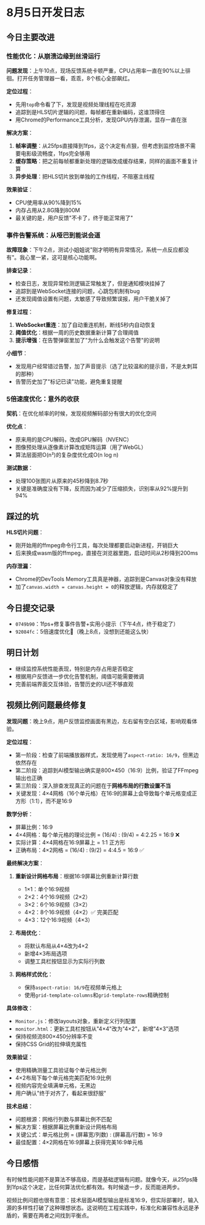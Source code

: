 # 8月5日开发日志

## 今日主要改进

### 性能优化：从崩溃边缘到丝滑运行

**问题发现**：上午10点，现场反馈系统卡顿严重，CPU占用率一直在90%以上徘徊。打开任务管理器一看，乖乖，8个核心全部飙红。

**定位过程**：
- 先用`top`命令看了下，发现是视频处理线程在吃资源
- 追踪到是HLS切片逻辑的问题，每帧都在重新编码，这谁顶得住
- 用Chrome的Performance工具分析，发现GPU内存泄漏，显存一直在涨

**解决方案**：
1. **帧率调整**：从25fps直接降到1fps，这个决定有点狠，但考虑到监控场景不需要电影级流畅度，1fps完全够用
2. **缓存策略**：把之前每帧都重新处理的逻辑改成缓存结果，同样的画面不重复计算
3. **异步处理**：把HLS切片放到单独的工作线程，不阻塞主线程

**效果验证**：
- CPU使用率从90%降到15%
- 内存占用从2.8G降到800M
- 最关键的是，用户反馈"不卡了，终于能正常用了"

### 事件告警系统：从哑巴到能说会道

**故障现象**：下午2点，测试小姐姐说"刚才明明有异常情况，系统一点反应都没有"。我心里一紧，这可是核心功能啊。

**排查记录**：
- 检查日志，发现异常检测逻辑正常触发了，但是通知模块挂掉了
- 追踪到是WebSocket连接的问题，心跳包机制有bug
- 还发现阈值设置有问题，太敏感了导致频繁误报，用户干脆关掉了

**修复过程**：
1. **WebSocket重连**：加了自动重连机制，断线5秒内自动恢复
2. **阈值优化**：根据一周的历史数据重新计算了合理阈值
3. **提示增强**：在告警弹窗里加了"为什么会触发这个告警"的说明

**小细节**：
- 发现用户经常错过告警，加了声音提示（选了比较温和的提示音，不是太刺耳的那种）
- 告警历史加了"标记已读"功能，避免重复提醒

### 5倍速度优化：意外的收获

**契机**：在优化帧率的时候，发现视频解码部分有很大的优化空间

**优化点**：
- 原来用的是CPU解码，改成GPU解码（NVENC）
- 图像预处理从逐像素计算改成矩阵运算（用了WebGL）
- 算法层面把O(n²)的复杂度优化成O(n log n)

**测试数据**：
- 处理100张图片从原来的45秒降到8.7秒
- 关键是准确度没有下降，反而因为减少了压缩损失，识别率从92%提升到94%

## 踩过的坑

**HLS切片问题**：
- 刚开始用的ffmpeg命令行工具，每次处理都要启动新进程，开销巨大
- 后来换成wasm版的ffmpeg，直接在浏览器里跑，启动时间从2秒降到200ms

**内存泄漏**：
- Chrome的DevTools Memory工具真是神器，追踪到是Canvas对象没有释放
- 加了`canvas.width = canvas.height = 0`的释放逻辑，内存就稳定了

## 今日提交记录
- `0749b90`：1fps+修复事件告警+实用小提示（下午4点，终于稳定了）
- `92084fc`：5倍速度优化🤔（晚上8点，没想到还能这么快）

## 明日计划
- 继续监控系统性能表现，特别是内存占用是否稳定
- 根据用户反馈进一步优化告警机制，阈值可能需要微调
- 完善前端界面交互体验，告警历史的UI还不够直观

## 视频比例问题最终修复

**发现问题**：晚上9点，用户反馈监控画面有黑边，左右留有空白区域，影响观看体验。

**定位过程**：
- 第一阶段：检查了前端播放器样式，发现使用了`aspect-ratio: 16/9`，但黑边依然存在
- 第二阶段：追踪到AI模型输出确实是800×450（16:9）比例，验证了FFmpeg输出也正确
- 第三阶段：深入排查发现真正的问题在于**网格布局的行数设置不当**
- 关键发现：4×4网格（16个单元格）在16:9的屏幕上会导致每个单元格变成正方形（1:1），而不是16:9

**数学分析**：
- 屏幕比例：16:9
- 4×4网格：每个单元格的理论比例 = (16/4) : (9/4) = 4:2.25 = 16:9 ❌
- 实际计算：4×4网格在16:9屏幕上 = 1:1 正方形
- 正确布局：4×2网格 = (16/4) : (9/2) = 4:4.5 = 16:9 ✅

**最终解决方案**：
1. **重新设计网格布局**：根据16:9屏幕比例重新计算行数
   - 1×1：单个16:9视频
   - 2×2：4个16:9视频（2×2）
   - 3×2：6个16:9视频（3×2）
   - 4×2：8个16:9视频（4×2）✅ 完美匹配
   - 4×3：12个16:9视频（4×3）

2. **布局优化**：
   - 将默认布局从4×4改为4×2
   - 新增4×3布局选项
   - 调整工具栏按钮显示为实际行列数

3. **网格样式优化**：
   - 保持`aspect-ratio: 16/9`在视频单元格上
   - 使用`grid-template-columns`和`grid-template-rows`精确控制

**具体修改**：
- `Monitor.js`：修改layouts对象，重新定义行列配置
- `monitor.html`：更新工具栏按钮从"4×4"改为"4×2"，新增"4×3"选项
- 保持视频流800×450分辨率不变
- 保持CSS Grid的拉伸填充属性

**效果验证**：
- 使用精确测量工具验证每个单元格比例
- 4×2布局下每个单元格完美匹配16:9比例
- 视频内容完全填满单元格，无黑边
- 用户确认"终于对齐了，看起来很舒服"

**技术总结**：
- 问题根源：网格行列数与屏幕比例不匹配
- 解决方案：根据屏幕比例重新设计网格布局
- 关键公式：单元格比例 = (屏幕宽/列数) : (屏幕高/行数) = 16:9
- 最佳配置：4×2网格在16:9屏幕上获得完美16:9单元格

## 今日感悟

有时候性能问题不是算法不够高级，而是基础逻辑有问题。就像今天，从25fps降到1fps这个决定，比任何算法优化都有效。有时候退一步，反而能进两步。

视频比例问题也很有意思：技术层面AI模型输出是标准16:9，但实际部署时，输入源的多样性打破了这种理想状态。这说明在工程实践中，标准化和兼容性永远是矛盾的，需要在两者之间找到平衡点。
